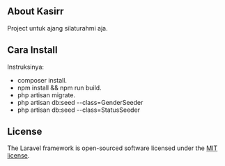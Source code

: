 ## About Kasirr

Project untuk ajang silaturahmi aja.

## Cara Install

Instruksinya:

- composer install.
- npm install && npm run build.
- php artisan migrate.
- php artisan db:seed --class=GenderSeeder
- php artisan db:seed --class=StatusSeeder

## License

The Laravel framework is open-sourced software licensed under the [MIT license](https://opensource.org/licenses/MIT).
